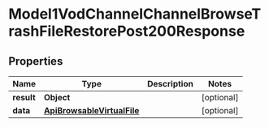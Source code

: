 

# Model1VodChannelChannelBrowseTrashFileRestorePost200Response


## Properties

| Name | Type | Description | Notes |
|------------ | ------------- | ------------- | -------------|
|**result** | **Object** |  |  [optional] |
|**data** | [**ApiBrowsableVirtualFile**](ApiBrowsableVirtualFile.md) |  |  [optional] |



